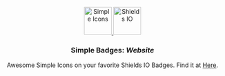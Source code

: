 <p align="center">
<a href="https://simpleicons.org/">
<img src="https://simpleicons.org/icons/simpleicons.svg" alt="Simple Icons" width=64 height=64>
</a>
<a href="https://shields.io/">
<img src="https://img.shields.io/badge/Shields-IO-blue" alt="Shields IO" height=64>
</a>
<h3 align="center">Simple Badges: <em>Website</em></h3>
<p align="center">
    Awesome Simple Icons on your favorite Shields IO Badges. Find it at <a href="https://developstorm.github.io/simple-icons-website/">Here</a>.</p>
</p>
